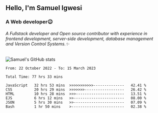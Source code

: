 ## Hello, I'm Samuel Igwesi
### A Web developer:wink:

###### A Fullstack developer and Open source contributor with experience in frontend development, server-side development, database management and Version Control Systems.:sparkles:


![Samuel's GitHub stats](https://github-readme-stats.vercel.app/api?username=SamuelIgwesi&show_icons=true&theme=radical)

<!--START_SECTION:waka-->

```text
From: 22 October 2022 - To: 15 March 2023

Total Time: 77 hrs 33 mins

JavaScript   32 hrs 53 mins  >>>>>>>>>>>--------------   42.41 %
CSS          20 hrs 29 mins  >>>>>>>------------------   26.42 %
HTML         10 hrs 28 mins  >>>----------------------   13.51 %
EJS          6 hrs 12 mins   >>-----------------------   08.00 %
JSON         5 hrs 30 mins   >>-----------------------   07.09 %
Bash         1 hr 50 mins    >------------------------   02.38 %
```

<!--END_SECTION:waka-->
